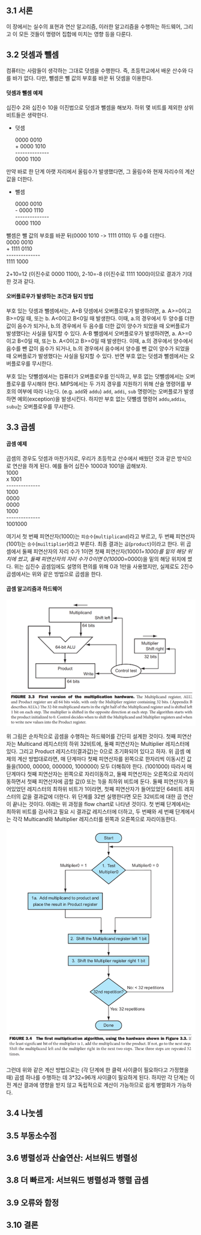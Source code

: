 ## 3.1 서론

이 장에서는 실수의 표현과 연산 알고리즘, 이러한 알고리즘을 수행하는 하드웨어, 그리고 이 모든 것들이 명령어 집합에 미치는 영향 등을 다룬다.


## 3.2 덧셈과 뺄셈

컴퓨터는 사람들이 생각하는 그대로 덧셈을 수행한다. 즉, 초등학교에서 배운 산수와 다를 바가 없다.
다만, 뺄셈은 뺄 값의 부호를 바꾼 뒤 덧셈을 이용한다.

#### 덧셈과 뺄셈 예제

십진수 2와 십진수 10을 이진법으로 덧셈과 뺄셈을 해보자. 하위 몇 비트를 제외한 상위 비트들은 생략한다.

- 덧셈

    0000 0010<br>
 \+  0000 1010<br>
\-\-\-\-\-\-\-\-\-\-\-\-\-\-<br>
    0000 1100<br>

만약 바로 한 단계 아랫 자리에서 올림수가 발생했다면, 그 올림수와 현재 자리수의 계산 값을 더한다.

- 뺄셈

    0000 0010<br>
 \-  0000 1110<br>
\-\-\-\-\-\-\-\-\-\-\-\-\-\-<br>
    0000 1100<br>

뺄셈은 뺄 값의 부호를 바꾼 뒤(0000 1010 -> 1111 0110) 두 수를 더한다.
<br>
    0000 0010<br>
 \+  1111 0110<br>
\-\-\-\-\-\-\-\-\-\-\-\-\-\-<br>
    1111 1000<br>

2+10=12 (이진수로 0000 1100), 2-10=-8 (이진수로 1111 1000)이므로 결과가 기대한 것과 같다.

#### 오버플로우가 발생하는 조건과 탐지 방법

부호 있는 덧셈과 뺄셈에서는,
A+B 덧셈에서 오버플로우가 발생하려면, a. A>=0이고 B>=0일 때, 또는 b. A<0이고 B<0일 때 발생한다.
이때, a.의 경우에서 두 양수를 더한 값이 음수가 되거나, b.의 경우에서 두 음수를 더한 값이 양수가 되었을 때 오버플로가 발생했다는 사실을 탐지할 수 있다.
A-B 뺄셈에서 오버플로우가 발생하려면, a. A>=0이고 B<0일 때, 또는 b. A<0이고 B>=0일 때 발생한다.
이때, a.의 경우에서 양수에서 음수를 뺀 값이 음수가 되거나, b.의 경우에서 음수에서 양수를 뺀 값이 양수가 되었을 때 오버플로가 발생했다는 사실을 탐지할 수 있다.
반면 부호 없는 덧셈과 뺄셈에서는 오버플로우를 무시한다.

부호 있는 덧뺄셈에서는 컴퓨터가 오버플로우를 인식하고, 부호 없는 덧뺄셈에서는 오버플로우를 무시해야 한다.
MIPS에서는 두 가지 경우를 지원하기 위해 산술 명령어를 부호의 여부에 따라 나눈다. (e.g. `add`와 `addu`)
`add`, `addi`, `sub` 명령어는 오버플로가 발생하면 예외(exception)을 발생시킨다.
하지만 부호 없는 덧뺄셈 명령어 `addu`,`addiu`, `subu`는 오버플로우를 무시한다.


## 3.3 곱셈

#### 곱셈 예제

곱셈의 경우도 덧셈과 마찬가지로, 우리가 초등학교 산수에서 배웠던 것과 같은 방식으로 연산을 하게 된다.
예를 들어 십진수 1000과 1001을 곱해보자.
<br>
        1000<br>
    x   1001<br>
\-\-\-\-\-\-\-\-\-\-\-\-\-\-<br>
        1000<br>
       0000<br>
      0000<br>
     1000<br>
\-\-\-\-\-\-\-\-\-\-\-\-\-\-<br>
     1001000<br>

여기서 첫 번째 피연산자(1000)는 `피승수`(`multiplicand`)라고 부르고, 두 번째 피연산자(1001)는 `승수`(`muiltiplier`)라고 부른다.
최종 결과는 `곱`(`product`)이라고 한다.
위 곱셈에서 둘째 피연산자의 자리 수가 1이면 첫째 피연산자(1000*1=1000)를 밑의 해당 위치에 썼고, 둘째 피연산자의 자리 수가 0이면 0(1000*0=0000)을 밑의 해당 위치에 썼다.
위는 십진수 곱셈임에도 설명의 편의를 위해 0과 1만을 사용했지만, 실제로도 2진수 곱셈에서는 위와 같은 방법으로 곱셈을 한다.  


#### 곱셈 알고리즘과 하드웨어

![3_3](./img/3_3.png)

위 그림은 순차적으로 곱셈을 수행하는 하드웨어를 간단히 설계한 것이다.
첫째 피연산자는 Multicand 레지스터의 하위 32비트에, 둘째 피연산자는 Multiplier 레지스터에 있다. 그리고 Product 레지스터(결과값)는 0으로 초기화되어 있다고 하자.
위 곱셈 예제의 계산 방법대로라면, 매 단계마다 첫째 피연산자를 왼쪽으로 한자리씩 이동시킨 값들을(1000, 00000, 000000, 1000000) 모두 더해줘야 한다. (1001000)
따라서 매 단계마다 첫째 피연산자는 왼쪽으로 자리이동하고, 둘째 피연산자는 오른쪽으로 자리이동하면서 첫째 피연산자에 곱할 값(0 또는 1)을 최하위 비트에 둔다.
둘째 피연산자가 들어있었던 레지스터의 최하위 비트가 1이라면, 첫째 피연산자가 들어있었던 64비트 레지스터의 값을 결과값에 더한다.
위 단계를 32번 실행한다면 모든 32비트에 대한 곱 연산이 끝나는 것이다.
아래는 위 과정을 flow chart로 나타낸 것이다. 첫 번째 단계에서는 최하위 비트를 검사하고 필요 시 결과값 레지스터에 더하고, 두 번째와 세 번째 단계에서는 각각 Multicand와 Multiplier 레지스터를 왼쪽과 오른쪽으로 자리이동한다.

![3_4](./img/3_4.png)

그런데 위와 같은 계산 방법으로는 (각 단계에 한 클럭 사이클이 필요하다고 가정했을 때) 곱셈 하나를 수행하는 데 3*32=96개 사이클이 필요하게 된다. 하지만 각 단계는 이전 계산 결과에 영향을 받지 않고 독립적으로 계산이 가능하므로 쉽게 병렬화가 가능하다.


## 3.4 나눗셈

## 3.5 부동소수점

## 3.6 병렬성과 산술연산: 서브워드 병렬성

## 3.8 더 빠르게: 서브워드 병렬성과 행렬 곱셈

## 3.9 오류와 함정

## 3.10 결론

